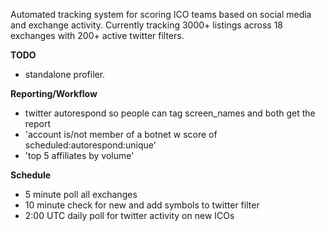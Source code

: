 Automated tracking system for scoring ICO teams based on social media and exchange activity.
Currently tracking 3000+ listings across 18 exchanges with 200+ active twitter filters.

**TODO**
* standalone profiler.

**Reporting/Workflow**
* twitter autorespond so people can tag screen_names and both get the report
* 'account is/not member of a botnet w score of scheduled:autorespond:unique'
* 'top 5 affiliates by volume'

**Schedule**

* 5 minute poll all exchanges
* 10 minute check for new and add symbols to twitter filter
* 2:00 UTC daily poll for twitter activity on new ICOs
